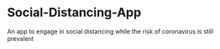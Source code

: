 # Social-Distancing-App
An app to engage in social distancing while the risk of coronavirus is still prevalent
